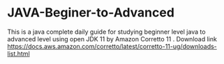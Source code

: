 # JAVA-Beginer-to-Advanced
This is a java complete daily guide for studying beginner level java to advanced level using open JDK 11 by Amazon Corretto 11 .
Download link https://docs.aws.amazon.com/corretto/latest/corretto-11-ug/downloads-list.html
